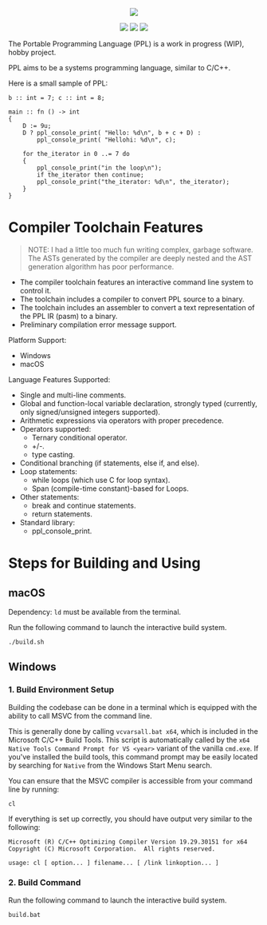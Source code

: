 <div>
  <p align="center">
    <img src="https://user-images.githubusercontent.com/38915815/155840268-844e6655-2554-4ac0-bacb-4d789f980b58.png" />
   

  </p>
  <p align="center">
    <img src="https://github.com/BluBloos/Portable-Programming-Language/workflows/macOS%20build/badge.svg"></img>
    <img src="https://github.com/BluBloos/Portable-Programming-Language/workflows/Ubuntu%20build/badge.svg"></img>
    <img src="https://github.com/BluBloos/Portable-Programming-Language/workflows/Windows%20build/badge.svg"></img>
  </p>
</div>

The Portable Programming Language (PPL) is a work in progress (WIP), hobby project.

PPL aims to be a systems programming language, similar to C/C++.

Here is a small sample of PPL:

```
b :: int = 7; c :: int = 8;

main :: fn () -> int
{
    D := 9u;
    D ? ppl_console_print( "Hello: %d\n", b + c + D) :
        ppl_console_print( "Hellohi: %d\n", c);

    for the_iterator in 0 ..= 7 do
    {
        ppl_console_print("in the loop\n");
        if the_iterator then continue;
        ppl_console_print("the_iterator: %d\n", the_iterator);
    }
}
```

# Compiler Toolchain Features

> NOTE: I had a little too much fun writing complex, garbage software. The ASTs
> generated by the compiler are deeply nested and the AST generation algorithm
> has poor performance.

- The compiler toolchain features an interactive command line system to control it.
- The toolchain includes a compiler to convert PPL source to a binary.
- The toolchain includes an assembler to convert a text representation of the PPL IR (pasm) to a binary.
- Preliminary compilation error message support.

Platform Support:

- Windows
- macOS

Language Features Supported:

- Single and multi-line comments.
- Global and function-local variable declaration, strongly typed (currently,
  only signed/unsigned integers supported).
- Arithmetic expressions via operators with proper precedence.
- Operators supported:
  - Ternary conditional operator.
  - +/-.
  - type casting.
- Conditional branching (if statements, else if, and else).
- Loop statements:
  - while loops (which use C for loop syntax).
  - Span (compile-time constant)-based for Loops.
- Other statements:
  - break and continue statements.
  - return statements.
- Standard library:
  - ppl_console_print.

# Steps for Building and Using

## macOS

Dependency: `ld` must be available from the terminal. 

Run the following command to launch the interactive build system.

```bash
./build.sh
```

## Windows

### 1. Build Environment Setup

Building the codebase can be done in a terminal which is equipped with the
ability to call MSVC from the command line.

This is generally done by calling `vcvarsall.bat x64`, which is included in the
Microsoft C/C++ Build Tools. This script is automatically called by the `x64
Native Tools Command Prompt for VS <year>` variant of the vanilla `cmd.exe`. If
you've installed the build tools, this command prompt may be easily located by
searching for `Native` from the Windows Start Menu search.

You can ensure that the MSVC compiler is accessible from your command line by
running:

```
cl
```

If everything is set up correctly, you should have output very similar to the
following:

```
Microsoft (R) C/C++ Optimizing Compiler Version 19.29.30151 for x64
Copyright (C) Microsoft Corporation.  All rights reserved.

usage: cl [ option... ] filename... [ /link linkoption... ]
```

### 2. Build Command

Run the following command to launch the interactive build system.

```batch
build.bat
```
